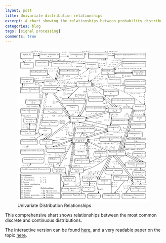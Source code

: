 ```yaml
---
layout: post
title: Univariate distribution relationships
excerpt: A chart showing the relationships between probability distributions
categories: blog
tags: [signal processing]
comments: true
---
```



<figure class="center">
	<a href="/images/BaseImage.png"><img src="/images/BaseImage.png" alt="image"></a>
	<figcaption>Univariate Distribution Relationships</figcaption>
</figure>


This comprehensive shart shows relationships between the most common discrete and continuous distributions.

The interactive version can be found [here](http://www.math.wm.edu/~leemis/chart/UDR/UDR.html), and a very readable paper on the topic [here](http://www.math.wm.edu/~leemis/2008amstat.pdf).